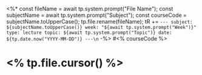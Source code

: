 <%*
const fileName = await tp.system.prompt("File Name");
const subjectName = await tp.system.prompt("Subject");
const courseCode = subjectName.toUpperCase();
tp.file.rename(fileName);
tR += `---
subject: ${subjectName.toUpperCase()}
week: "${await tp.system.prompt("Week")}"
type: lecture
topic: ${await tp.system.prompt("Topic")}
date: ${tp.date.now("YYYY-MM-DD")}
---\n`
-%>
#<% courseCode %>

# <% tp.file.cursor() %>

